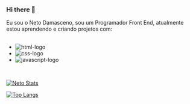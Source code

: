 ### Hi there 👋

Eu sou o Neto Damasceno, sou um Programador Front End, atualmente estou aprendendo e criando projetos com:
<br/>
<br/>

  - <img src="https://img.shields.io/badge/HTML5-E34F26?style=for-the-badge&logo=html5&logoColor=white" alt="html-logo" />
  - <img src="https://img.shields.io/badge/CSS3-1572B6?style=for-the-badge&logo=css3&logoColor=white" alt="css-logo" />
  - <img src="https://img.shields.io/badge/JavaScript-F7DF1E?style=for-the-badge&logo=javascript&logoColor=black" alt="javascript-logo" />
  
<br/>

[![Neto Stats](https://github-readme-stats.vercel.app/api?username=NetoDamasceno)](https://github.com/anuraghazra/github-readme-stats)

[![Top Langs](https://github-readme-stats.vercel.app/api/top-langs/?username=NetoDamasceno)](https://github.com/anuraghazra/github-readme-stats)
